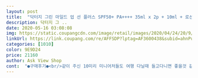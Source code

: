 ```yaml
---
layout: post 
title:  "닥터지 그린 마일드 업 선 플러스 SPF50+ PA++++ 35ml x 2p + 10ml + 로션 10ml + 레드 블레미쉬 클리어 수딩 크림 10ml 세트, 1세트" 
description: 닥터지 그 ..
date: 2020-05-16 03:08:08 
img: https://static.coupangcdn.com/image/retail/images/2020/04/24/20/9/d5fd209f-3341-4176-80e4-079bbde0d5a5.jpg 
linkUrl: https://link.coupang.com/re/AFFSDP?lptag=AF3600438&subid=ahnPublicAsk&pageKey=1514766006&itemId=2600030732&vendorItemId=70591213581&traceid=V0-113-2736a2588246334b 
categories: [1010] 
color: 9E9D24 
price: 21160 
author: Ask View Shop 
cont:  "●구매후기●<br/>같이 주신 10미리 미니어처들도 여행 다닐때 들고다니면 좋을것 같네요<br/>동호회 카페 지인들에게 문의하니 이 제품 추천해줘서 구입했는데,<br/>로켓배송 짱 빠르네요 ㅋㅋ<br/>발림성에 대해서는 본품은 선크림답게 약간 뻑뻑한 감이 있고, 로션 2가지는 잘 발립니다.<br/><br/>본품 두개라 가족이랑 나눠 쓰려구요!<br/>사은품들도 같이 들어있어서 좋아요 ! 믿고쓰는 닥터지<br/>상품 구성이 휴대하기에 좋게 되어 있습니다.<br/><br/>선크림 기존에 쓰던 닥터지 기획세트 나왔다해서 구매했어요 ㅎㅎ<br/>오늘 사용해보니 오전,오후 내내 밖에 있었는데 번들거림, 백탁 없고 얼굴 피부 땡기거나 하는 것도 없더군요.<br/><br/>워낙 순해서 피부 트러블 안생기고, 밀리지도 않아서 선크림 바른 후에 색조 메이크업 해도 부담스럽지 않더라고요<br/>원래 몇년간 쓰던 제품이었는데 쿠팡에서 2개짜리로 싸게 팔길래 올 여름에 쓰려고 샀어요<br/>원래 용량보다 작은 용량으로 나와서 휴대하기에도 좋은것 같아요<br/>지금까지는 만족합니다.<br/><br/>특히 자극없고 끈적임 없어서 아이들이랑 남편도 다 같이 쓰기 좋더라고요<br/>한여름의 고온, 강력한 태양광, 땀이 섞이면 어떻게 될지 궁금한데,<br/>" 
---
```

